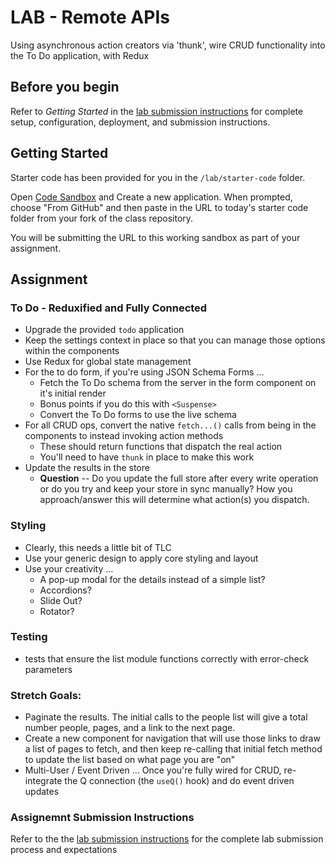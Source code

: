 # LAB - Remote APIs

Using asynchronous action creators via 'thunk', wire CRUD functionality into the To Do application, with Redux

## Before you begin
Refer to *Getting Started*  in the [lab submission instructions](../../../reference/submission-instructions/labs/README.md) for complete setup, configuration, deployment, and submission instructions.

## Getting Started

Starter code has been provided for you in the `/lab/starter-code` folder. 

Open [Code Sandbox](http://codesandbox.io) and Create a new application. When prompted, choose "From GitHub" and then paste in the URL to today's starter code folder from your fork of the class repository.

You will be submitting the URL to this working sandbox as part of your assignment.

## Assignment
### To Do - Reduxified and Fully Connected
* Upgrade the provided `todo` application 
* Keep the settings context in place so that you can manage those options within the components
* Use Redux for global state management
* For the to do form, if you're using JSON Schema Forms ...
  * Fetch the To Do schema from the server in the form component on it's initial render
  * Bonus points if you do this with `<Suspense>`
  * Convert the To Do forms to use the live schema
* For all CRUD ops, convert the native `fetch...()` calls from being in the components to instead invoking action methods
  * These should return functions that dispatch the real action
  * You'll need to have `thunk` in place to make this work
* Update the results in the store
  * **Question** -- Do you update the full store after every write operation or do you try and keep your store in sync manually?  How you approach/answer this will determine what action(s) you dispatch.

### Styling
* Clearly, this needs a little bit of TLC
* Use your generic design to apply core styling and layout
* Use your creativity ...
  * A pop-up modal for the details instead of a simple list?
  * Accordions?
  * Slide Out?
  * Rotator?

### Testing
* tests that ensure the list module functions correctly with error-check parameters

### Stretch Goals:
* Paginate the results.  The initial calls to the people list will give a total number people, pages, and a link to the next page.
* Create a new component for navigation that will use those links to draw a list of pages to fetch, and then keep re-calling that initial fetch method to update the list based on what page you are "on"
* Multi-User / Event Driven ... Once you're fully wired for CRUD, re-integrate the Q connection (the `useQ()` hook) and do event driven updates

### Assignemnt Submission Instructions
Refer to the the [lab submission instructions](../../../reference/submission-instructions/labs/README.md) for the complete lab submission process and expectations

